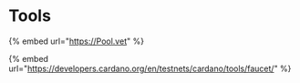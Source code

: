 # Tools

{% embed url="https://Pool.vet" %}

{% embed url="https://developers.cardano.org/en/testnets/cardano/tools/faucet/" %}





